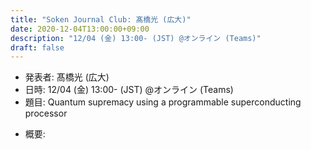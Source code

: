 ```yaml
---
title: "Soken Journal Club: 髙橋光 (広大)"
date: 2020-12-04T13:00:00+09:00
description: "12/04 (金) 13:00- (JST) @オンライン (Teams)"
draft: false
---
```


- 発表者:
髙橋光 (広大)
- 日時:
12/04 (金) 13:00- (JST) @オンライン (Teams)
- 題目:
Quantum supremacy using a programmable superconducting processor

<!--more-->

- 概要:

